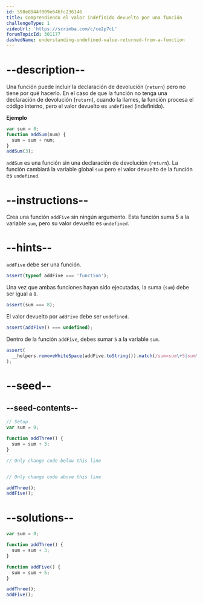 ```yaml
---
id: 598e8944f009e646fc236146
title: Comprendiendo el valor indefinido devuelto por una función
challengeType: 1
videoUrl: 'https://scrimba.com/c/ce2p7cL'
forumTopicId: 301177
dashedName: understanding-undefined-value-returned-from-a-function
---
```


# --description--

Una función puede incluir la declaración de devolución (`return`) pero no tiene por qué hacerlo. En el caso de que la función no tenga una declaración de devolución (`return`), cuando la llames, la función procesa el código interno, pero el valor devuelto es `undefined` (indefinido).

**Ejemplo**

```js
var sum = 0;
function addSum(num) {
  sum = sum + num;
}
addSum(3);
```

`addSum` es una función sin una declaración de devolución (`return`). La función cambiará la variable global `sum` pero el valor devuelto de la función es `undefined`.

# --instructions--

Crea una función `addFive` sin ningún argumento. Esta función suma 5 a la variable `sum`, pero su valor devuelto es `undefined`.

# --hints--

`addFive` debe ser una función.

```js
assert(typeof addFive === 'function');
```

Una vez que ambas funciones hayan sido ejecutadas, la suma (`sum`) debe ser igual a `8`.

```js
assert(sum === 8);
```

El valor devuelto por `addFive` debe ser `undefined`.

```js
assert(addFive() === undefined);
```

Dentro de la función `addFive`, debes sumar `5` a la variable `sum`.

```js
assert(
  __helpers.removeWhiteSpace(addFive.toString()).match(/sum=sum\+5|sum\+=5/)
);
```

# --seed--

## --seed-contents--

```js
// Setup
var sum = 0;

function addThree() {
  sum = sum + 3;
}

// Only change code below this line


// Only change code above this line

addThree();
addFive();
```

# --solutions--

```js
var sum = 0;

function addThree() {
  sum = sum + 3;
}

function addFive() {
  sum = sum + 5;
}

addThree();
addFive();
```

